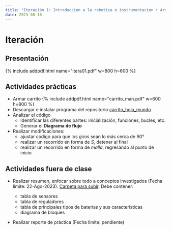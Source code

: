 ```yaml
---
title: "Iteración 1: Introduccion a la robotica e instrumentacion + Armado de carrito con ESP32"
date: 2023-08-10
---
```


# Iteración

## Presentación
{% include addpdf.html name="itera01.pdf" w=800 h=600 %}

## Actividades prácticas
* Armar carrito {% include addpdf.html name="carrito_man.pdf" w=600 h=800 %}
* Descargar e instalar programa del repositorio [carrito_hola_mundo](https://github.com/ma-robles/robotica_2024-1/tree/main/progs)
* Analizar el código
  - Identificar las diferentes partes: inicialización, funciones, bucles, etc.
  - Generar el **Diagrama de flujo**
* Realizar modificaciones:
  - ajustar código para que los giros sean lo más cerca de 90°
  - realizar un recorrido en forma de *S*, detener al final
  - realizar un recorrido en forma de *malla*, regresando al punto de inicio

## Actividades fuera de clase
* Realizar resumen, enfocar sobre todo a conceptos investigados (Fecha limite: 22-Ago-2023). [Carpeta para subir](https://drive.google.com/drive/folders/10DgO2EyY_KpVo28MBtVwoafMr8keWMGh?usp=drive_link). Debe contener:
  - tabla de sensores
  - tabla de reguladores
  - tabla de principales tipos de baterias y sus caracteristicas
  - diagrama de bloques
	
* Realizar reporte de práctica (Fecha limite: pendiente)
